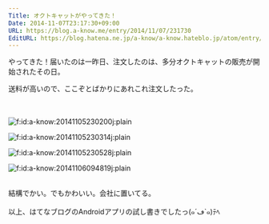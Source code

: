 ```yaml
---
Title: オクトキャットがやってきた！
Date: 2014-11-07T23:17:30+09:00
URL: https://blog.a-know.me/entry/2014/11/07/231730
EditURL: https://blog.hatena.ne.jp/a-know/a-know.hateblo.jp/atom/entry/8454420450072873170
---
```


<p>やってきた！届いたのは一昨日、注文したのは、多分オクトキャットの販売が開始されたその日。</p>
<div>
<div style="text-align: start;">送料が高いので、ここぞとばかりにあれこれ注文したった。</div>
<div style="text-align: start;"> </div>
<div style="text-align: start;"> 
<p><img class="hatena-fotolife" title="f:id:a-know:20141105230200j:plain" src="//cdn-ak.f.st-hatena.com/images/fotolife/a/a-know/20141105/20141105230200.jpg" alt="f:id:a-know:20141105230200j:plain" /></p>
</div>
<div style="text-align: start;">
<p><img class="hatena-fotolife" title="f:id:a-know:20141105230314j:plain" src="//cdn-ak.f.st-hatena.com/images/fotolife/a/a-know/20141105/20141105230314.jpg" alt="f:id:a-know:20141105230314j:plain" /></p>
</div>
<div style="text-align: start;">
<p><img class="hatena-fotolife" title="f:id:a-know:20141105230528j:plain" src="//cdn-ak.f.st-hatena.com/images/fotolife/a/a-know/20141105/20141105230528.jpg" alt="f:id:a-know:20141105230528j:plain" /></p>
</div>
<div style="text-align: start;">
<p><img class="hatena-fotolife" title="f:id:a-know:20141106094819j:plain" src="//cdn-ak.f.st-hatena.com/images/fotolife/a/a-know/20141106/20141106094819.jpg" alt="f:id:a-know:20141106094819j:plain" /></p>
</div>
<div style="text-align: start;"> </div>
<div>結構でかい。でもかわいい。会社に置いてる。</div>
<div> </div>
<div>以上、はてなブログのAndroidアプリの試し書きでしたっ(๑´ڡ`๑)ﾃﾍ</div>
</div>
